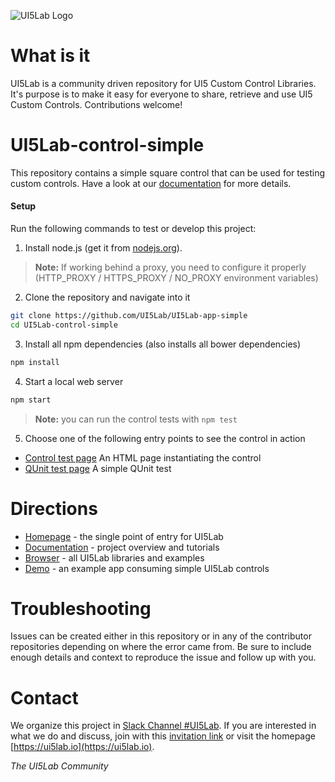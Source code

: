 ![UI5Lab Logo](https://github.com/UI5Lab/UI5Lab-central/blob/master/docs/media/UI5LabLogoPhoenix.png)

# What is it

UI5Lab is a community driven repository for UI5 Custom Control Libraries. It's purpose is to make it easy for everyone to share, retrieve and use UI5 Custom Controls. Contributions welcome!

# UI5Lab-control-simple

This repository contains a simple square control that can be used for testing custom controls.
Have a look at our [documentation](http://ui5lab.io/docs/) for more details.

#### Setup

Run the following commands to test or develop this project:

1. Install node.js (get it from [nodejs.org](http://nodejs.org/)).

> **Note:** If working behind a proxy, you need to configure it properly (HTTP_PROXY / HTTPS_PROXY / NO_PROXY environment variables)

2. Clone the repository and navigate into it
```bash
git clone https://github.com/UI5Lab/UI5Lab-app-simple
cd UI5Lab-control-simple
```

3. Install all npm dependencies (also installs all bower dependencies)
```bash
npm install
```

4. Start a local web server

```bash
npm start
```

> **Note:** you can run the control tests with ```npm test```

5. Choose one of the following entry points to see the control in action

 * [Control test page](test-resources/ui5lab/control/Square.html) An HTML page instantiating the control
 * [QUnit test page](test-resources/ui5lab/control/Square.qunit.html) A simple QUnit test

# Directions

* [Homepage](https://ui5lab.io) - the single point of entry for UI5Lab
* [Documentation](https://ui5lab.io/docs) - project overview and tutorials
* [Browser](https://ui5lab.io/browser) - all UI5Lab libraries and examples
* [Demo](https://ui5lab.github.io/UI5Lab-app-simple/index.html) - an example app consuming simple UI5Lab controls

# Troubleshooting

Issues can be created either in this repository or in any of the contributor repositories depending on where the error came from.
Be sure to include enough details and context to reproduce the issue and follow up with you.

# Contact

We organize this project in [Slack Channel #UI5Lab](https://openui5.slack.com/messages/UI5lab).
If you are interested in what we do and discuss, join with this [invitation link](https://ui5-slack-invite.cfapps.eu10.hana.ondemand.com/) or visit the homepage [https://ui5lab.io](https://ui5lab.io).

*The UI5Lab Community*
